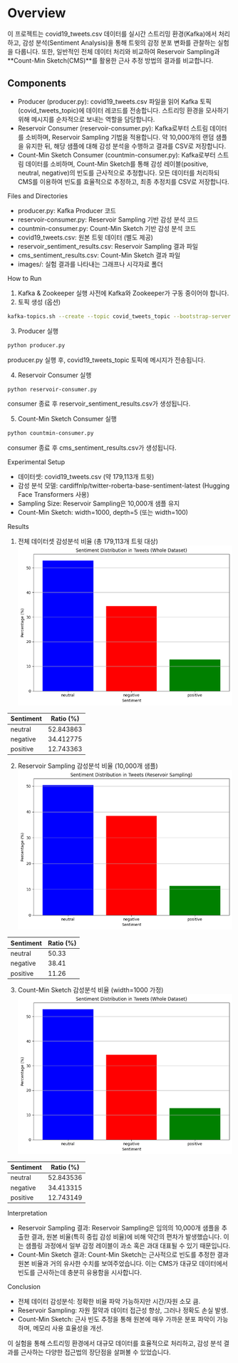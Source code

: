 # Overview

이 프로젝트는 covid19_tweets.csv 데이터를 실시간 스트리밍 환경(Kafka)에서 처리하고, 감성 분석(Sentiment Analysis)을 통해 트윗의 감정 분포 변화를 관찰하는 실험을 다룹니다. 또한, 일반적인 전체 데이터 처리와 비교하여 Reservoir Sampling과 **Count-Min Sketch(CMS)**를 활용한 근사 추정 방법의 결과를 비교합니다.

## Components
- Producer (producer.py):
covid19_tweets.csv 파일을 읽어 Kafka 토픽(covid_tweets_topic)에 데이터 레코드를 전송합니다. 스트리밍 환경을 모사하기 위해 메시지를 순차적으로 보내는 역할을 담당합니다.
- Reservoir Consumer (reservoir-consumer.py):
Kafka로부터 스트림 데이터를 소비하며, Reservoir Sampling 기법을 적용합니다. 약 10,000개의 랜덤 샘플을 유지한 뒤, 해당 샘플에 대해 감성 분석을 수행하고 결과를 CSV로 저장합니다.
- Count-Min Sketch Consumer (countmin-consumer.py):
Kafka로부터 스트림 데이터를 소비하며, Count-Min Sketch를 통해 감성 레이블(positive, neutral, negative)의 빈도를 근사적으로 추정합니다. 모든 데이터를 처리하되 CMS를 이용하여 빈도를 효율적으로 추정하고, 최종 추정치를 CSV로 저장합니다.

Files and Directories
- producer.py: Kafka Producer 코드
- reservoir-consumer.py: Reservoir Sampling 기반 감성 분석 코드
- countmin-consumer.py: Count-Min Sketch 기반 감성 분석 코드
- covid19_tweets.csv: 원본 트윗 데이터 (별도 제공)
- reservoir_sentiment_results.csv: Reservoir Sampling 결과 파일
- cms_sentiment_results.csv: Count-Min Sketch 결과 파일
- images/: 실험 결과를 나타내는 그래프나 시각자료 폴더

How to Run
1. Kafka & Zookeeper 실행
사전에 Kafka와 Zookeeper가 구동 중이어야 합니다.
2. 토픽 생성 (옵션)
```bash
kafka-topics.sh --create --topic covid_tweets_topic --bootstrap-server localhost:9092 --partitions 1 --replication-factor 1\
```


3. Producer 실행
```bash
python producer.py
```
producer.py 실행 후, covid19_tweets_topic 토픽에 메시지가 전송됩니다.

4. Reservoir Consumer 실행
```bash
python reservoir-consumer.py
```
consumer 종료 후 reservoir_sentiment_results.csv가 생성됩니다.

5. Count-Min Sketch Consumer 실행
```bash
python countmin-consumer.py
```
consumer 종료 후 cms_sentiment_results.csv가 생성됩니다.

Experimental Setup
- 데이터셋: covid19_tweets.csv (약 179,113개 트윗)
- 감성 분석 모델: cardiffnlp/twitter-roberta-base-sentiment-latest (Hugging Face Transformers 사용)
- Sampling Size: Reservoir Sampling은 10,000개 샘플 유지
- Count-Min Sketch: width=1000, depth=5 (또는 width=100)

Results
1. 전체 데이터셋 감성분석 비율 (총 179,113개 트윗 대상)
![whole](/images/whole_dataset.png)

| Sentiment | Ratio (%)   |
|-----------|-------------|
| neutral   | 52.843863   |
| negative  | 34.412775   |
| positive  | 12.743363   |


2. Reservoir Sampling 감성분석 비율 (10,000개 샘플)
![whole](/images/reservoir.png)

| Sentiment | Ratio (%) |
|-----------|-----------|
| neutral   | 50.33     |
| negative  | 38.41     |
| positive  | 11.26     |


3. Count-Min Sketch 감성분석 비율 (width=1000 가정)
![whole](/images/whole_dataset.png)

| Sentiment | Ratio (%)   |
|-----------|-------------|
| neutral   | 52.843536   |
| negative  | 34.413315   |
| positive  | 12.743149   |



Interpretation
- Reservoir Sampling 결과:
Reservoir Sampling은 임의의 10,000개 샘플을 추출한 결과, 원본 비율(특히 중립 감성 비율)에 비해 약간의 편차가 발생했습니다. 이는 샘플링 과정에서 일부 감정 레이블이 과소 혹은 과대 대표될 수 있기 때문입니다.
- Count-Min Sketch 결과:
Count-Min Sketch는 근사적으로 빈도를 추정한 결과 원본 비율과 거의 유사한 수치를 보여주었습니다. 이는 CMS가 대규모 데이터에서 빈도를 근사하는데 충분히 유용함을 시사합니다.

Conclusion
- 전체 데이터 감성분석: 정확한 비율 파악 가능하지만 시간/자원 소모 큼.
- Reservoir Sampling: 자원 절약과 데이터 접근성 향상, 그러나 정확도 손실 발생.
- Count-Min Sketch: 근사 빈도 추정을 통해 원본에 매우 가까운 분포 파악이 가능하며, 메모리 사용 효율성을 개선.

이 실험을 통해 스트리밍 환경에서 대규모 데이터를 효율적으로 처리하고, 감성 분석 결과를 근사하는 다양한 접근법의 장단점을 살펴볼 수 있었습니다.